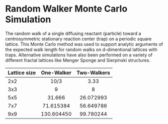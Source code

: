 # Random Walker Monte Carlo Simulation


The random walk of a single diffusing reactant (particle) toward a centrosymmetric stationary reaction center (trap) on a periodic square lattice. This Monte Carlo method was used to support analytic arguments of the expected walk length <n> for random walks on d-dimentional lattices with traps. Alternative simulations have also been performed on a variety of different fractal lattices like Menger Sponge and Sierpinski structures.

<table>
<thead>
<tr>
<th>Lattice size</th>
<th align="center">One-Walker <n></th>
<th align="center">Two-Walkers <n></th>
</tr>
</thead>
<tbody>
<tr>
<td>2x2</td>
<td align="center">10/3</td>
<td align="center">3.33</td>
</tr>
<tr>
<td>3x3</td>
<td align="center">9</td>
<td align="center">8</td>
</tr>
<tr>
<td>5x5</td>
<td align="center">31.666</td>
<td align="center">26.072993</td>
</tr>
<tr>
<td>7x7</td>
<td align="center">71.615384</td>
<td align="center">56.649786</td>
</tr>
<tr>
<td>9x9</td>
<td align="center">130.604450</td>
<td align="center">99.780244</td>
</tr>

</tbody>
</table>
